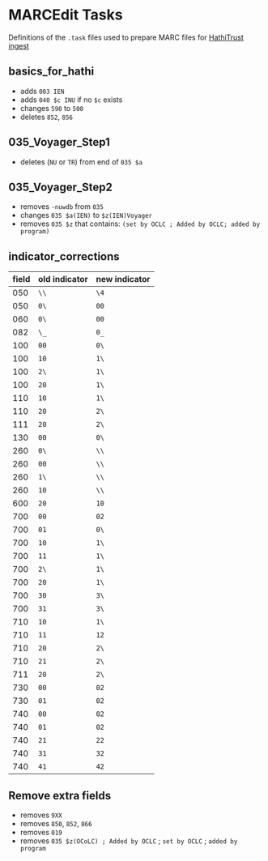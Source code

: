 # MARCEdit Tasks

Definitions of the `.task` files used to prepare MARC files for [HathiTrust ingest](/Hathi_Trust/Hathi_trust_tasks.task)

## basics_for_hathi

- adds `003 IEN`
- adds `040 $c INU` if no `$c` exists
- changes `590` to `500`
- deletes `852`, `856`

## 035_Voyager_Step1

- deletes (`NU` or `TR`) from end of `035 $a`

## 035_Voyager_Step2

- removes `-nuwdb` from `035`
- changes `035 $a(IEN)` to `$z(IEN)Voyager`
- removes `035 $z` that contains: `(set by OCLC ; Added by OCLC; added by program)`

## indicator_corrections

| field | old indicator | new indicator |
|---|---|---|
| 050 | `\\` | `\4` |
| 050 | `0\` | `00` |
| 060 | `0\` | `00` |
| 082 | `\_` | `0_` |
| 100 | `00` | `0\` |
| 100 | `10` | `1\` |
| 100 | `2\` | `1\` |
| 100 | `20` | `1\` |
| 110 | `10` | `1\` |
| 110 | `20` | `2\` |
| 111 | `20` | `2\` |
| 130 | `00` | `0\` |
| 260 | `0\` | `\\` |
| 260 | `00` | `\\` |
| 260 | `1\` | `\\` |
| 260 | `10` | `\\` |
| 600 | `20` | `10` |
| 700 | `00` | `02` |
| 700 | `01` | `0\` |
| 700 | `10` | `1\` |
| 700 | `11` | `1\` |
| 700 | `2\` | `1\` |
| 700 | `20` | `1\` |
| 700 | `30` | `3\` |
| 700 | `31` | `3\` |
| 710 | `10` | `1\` |
| 710 | `11` | `12` |
| 710 | `20` | `2\` |
| 710 | `21` | `2\` |
| 711 | `20` | `2\` |
| 730 | `00` | `02` |
| 730 | `01` | `02` |
| 740 | `00` | `02` |
| 740 | `01` | `02` |
| 740 | `21` | `22` |
| 740 | `31` | `32` |
| 740 | `41` | `42` |

## Remove extra fields

- removes `9XX`
- removes `850`, `852`, `866`
- removes `019`
- removes `035 $z(OCoLC) ; Added by OCLC` ; `set by OCLC` ; `added by program`
